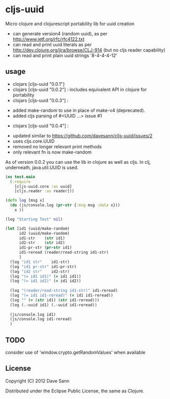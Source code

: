 # cljs-uuid

Micro clojure and clojurescript portability lib for uuid creation

* can generate version4 (random uuid), as per http://www.ietf.org/rfc/rfc4122.txt
* can read and print uuid literals as per http://dev.clojure.org/jira/browse/CLJ-914 (but no cljs reader capability)
* can read and print plain uuid strings '8-4-4-4-12'

## usage

* clojars [cljs-uuid "0.0.1"]
* clojars [cljs-uuid "0.0.2"] : includes equivalent API in clojure for portability
* clojars [cljs-uuid "0.0.3"] : 
 - added make-random to use in place of make-v4 (deprecated).
 - added cljs parsing of #\<UUID ...\> issue #1
* clojars [cljs-uuid "0.0.4"] : 
 - updated similar to https://github.com/davesann/cljs-uuid/issues/2
 - uses cljs.core.UUID
 - removed no longer relevant print methods
 - only relevant fn is now make-random

As of version 0.0.2 you can use the lib in clojure as well as cljs.
In clj, underneath, java.util.UUID is used.


```clojure
(ns test.main
  (:require
    [cljs-uuid.core :as uuid]
    [cljs.reader :as reader]))

(defn log [msg x]
  (do (js/console.log (pr-str {:msg msg :data x}))
    x ))

(log "Starting Test" nil)

(let [id1 (uuid/make-random)
      id2 (uuid/make-random)
      id1-str    (str id1)
      id2-str    (str id2)
      id1-pr-str (pr-str id1)
      id1-reread (reader/read-string id1-str)
      ]
  (log "id1 str"    id1-str)
  (log "id1 pr-str" id1-pr-str)
  (log "id2 str"    id2-str)
  (log "(= id1 id1)" (= id1 id1))
  (log "(= id1 id2)" (= id1 id2))
  
  (log "(reader/read-string id1-str)" id1-reread)
  (log "(= id1 id1-reread)" (= id1 id1-reread))
  (log "" (= (str id1) (str id1-reread)))
  (log (.-uuid id1) (.-uuid id1-reread))
  
  (js/console.log id1)
  (js/console.log id1-reread)
  )
```

## TODO

consider use of 'window.crypto.getRandomValues' when available


## License

Copyright (C) 2012 Dave Sann

Distributed under the Eclipse Public License, the same as Clojure.
